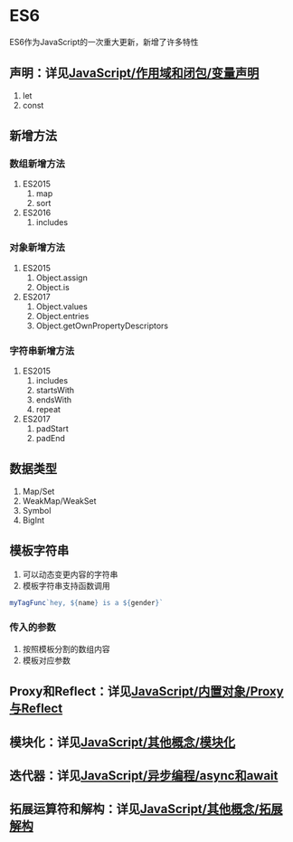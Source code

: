 # ES6

ES6作为JavaScript的一次重大更新，新增了许多特性

## 声明：详见[JavaScript/作用域和闭包/变量声明](../03-作用域和闭包/02-变量声明.md)

1. let
2. const

## 新增方法

### 数组新增方法

1. ES2015
    1. map
    2. sort
2. ES2016
    1. includes

### 对象新增方法

1. ES2015
    1. Object.assign
    2. Object.is
2. ES2017
    1. Object.values
    2. Object.entries
    3. Object.getOwnPropertyDescriptors

### 字符串新增方法

1. ES2015
    1. includes
    2. startsWith
    3. endsWith
    4. repeat
2. ES2017
    1. padStart
    2. padEnd

## 数据类型

1. Map/Set
2. WeakMap/WeakSet
3. Symbol
4. BigInt

## 模板字符串

1. 可以动态变更内容的字符串
2. 模板字符串支持函数调用

```js
myTagFunc`hey, ${name} is a ${gender}`
```

### 传入的参数

1. 按照模板分割的数组内容
2. 模板对应参数

## Proxy和Reflect：详见[JavaScript/内置对象/Proxy与Reflect](../05-内置对象/06-Proxy与Reflect.md)

## 模块化：详见[JavaScript/其他概念/模块化](./03-模块化.md)

## 迭代器：详见[JavaScript/异步编程/async和await](../04-异步编程/03-async和await.md)

## 拓展运算符和解构：详见[JavaScript/其他概念/拓展解构](./02-拓展解构.md)
